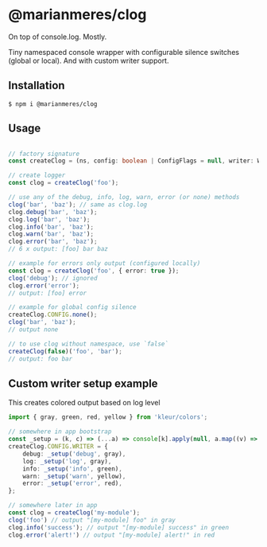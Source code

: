 # @marianmeres/clog
On top of console.log. Mostly.

Tiny namespaced console wrapper with configurable silence switches (global or local).
And with custom writer support.

## Installation
```shell
$ npm i @marianmeres/clog
```

## Usage
```typescript

// factory signature
const createClog = (ns, config: boolean | ConfigFlags = null, writer: Writer = null) => Writer

// create logger
const clog = createClog('foo');

// use any of the debug, info, log, warn, error (or none) methods
clog('bar', 'baz'); // same as clog.log
clog.debug('bar', 'baz');
clog.log('bar', 'baz');
clog.info('bar', 'baz');
clog.warn('bar', 'baz');
clog.error('bar', 'baz');
// 6 x output: [foo] bar baz

// example for errors only output (configured locally)
const clog = createClog('foo', { error: true });
clog('debug'); // ignored
clog.error('error');
// output: [foo] error

// example for global config silence
createClog.CONFIG.none();
clog('bar', 'baz');
// output none

// to use clog without namespace, use `false`
createClog(false)('foo', 'bar');
// output: foo bar
```

## Custom writer setup example

This creates colored output based on log level

```typescript
import { gray, green, red, yellow } from 'kleur/colors';

// somewhere in app bootstrap
const _setup = (k, c) => (...a) => console[k].apply(null, a.map((v) => c(v)));
createClog.CONFIG.WRITER = {
    debug: _setup('debug', gray),
    log: _setup('log', gray),
    info: _setup('info', green),
    warn: _setup('warn', yellow),
    error: _setup('error', red),
};

// somewhere later in app
const clog = createClog('my-module');
clog('foo') // output "[my-module] foo" in gray
clog.info('success'); // output "[my-module] success" in green
clog.error('alert!') // output "[my-module] alert!" in red

```
